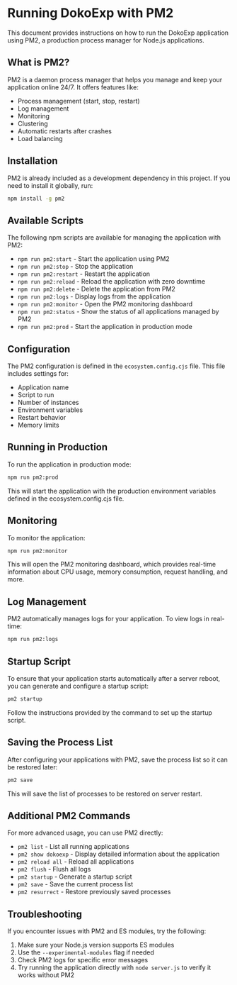 # Running DokoExp with PM2

This document provides instructions on how to run the DokoExp application using PM2, a production process manager for Node.js applications.

## What is PM2?

PM2 is a daemon process manager that helps you manage and keep your application online 24/7. It offers features like:

- Process management (start, stop, restart)
- Log management
- Monitoring
- Clustering
- Automatic restarts after crashes
- Load balancing

## Installation

PM2 is already included as a development dependency in this project. If you need to install it globally, run:

```bash
npm install -g pm2
```

## Available Scripts

The following npm scripts are available for managing the application with PM2:

- `npm run pm2:start` - Start the application using PM2
- `npm run pm2:stop` - Stop the application
- `npm run pm2:restart` - Restart the application
- `npm run pm2:reload` - Reload the application with zero downtime
- `npm run pm2:delete` - Delete the application from PM2
- `npm run pm2:logs` - Display logs from the application
- `npm run pm2:monitor` - Open the PM2 monitoring dashboard
- `npm run pm2:status` - Show the status of all applications managed by PM2
- `npm run pm2:prod` - Start the application in production mode

## Configuration

The PM2 configuration is defined in the `ecosystem.config.cjs` file. This file includes settings for:

- Application name
- Script to run
- Number of instances
- Environment variables
- Restart behavior
- Memory limits

## Running in Production

To run the application in production mode:

```bash
npm run pm2:prod
```

This will start the application with the production environment variables defined in the ecosystem.config.cjs file.

## Monitoring

To monitor the application:

```bash
npm run pm2:monitor
```

This will open the PM2 monitoring dashboard, which provides real-time information about CPU usage, memory consumption, request handling, and more.

## Log Management

PM2 automatically manages logs for your application. To view logs in real-time:

```bash
npm run pm2:logs
```

## Startup Script

To ensure that your application starts automatically after a server reboot, you can generate and configure a startup script:

```bash
pm2 startup
```

Follow the instructions provided by the command to set up the startup script.

## Saving the Process List

After configuring your applications with PM2, save the process list so it can be restored later:

```bash
pm2 save
```

This will save the list of processes to be restored on server restart.

## Additional PM2 Commands

For more advanced usage, you can use PM2 directly:

- `pm2 list` - List all running applications
- `pm2 show dokoexp` - Display detailed information about the application
- `pm2 reload all` - Reload all applications
- `pm2 flush` - Flush all logs
- `pm2 startup` - Generate a startup script
- `pm2 save` - Save the current process list
- `pm2 resurrect` - Restore previously saved processes

## Troubleshooting

If you encounter issues with PM2 and ES modules, try the following:

1. Make sure your Node.js version supports ES modules
2. Use the `--experimental-modules` flag if needed
3. Check PM2 logs for specific error messages
4. Try running the application directly with `node server.js` to verify it works without PM2 